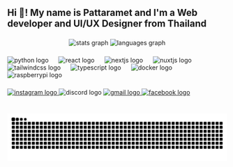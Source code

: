 <h2 align="left">Hi 👋! My name is Pattaramet and I'm a Web developer and UI/UX Designer from Thailand</h2>

###

<div align="center">
  <img src="https://github-readme-stats.vercel.app/api?username=Pattaramet&hide_title=false&hide_rank=false&show_icons=true&include_all_commits=true&count_private=true&disable_animations=false&theme=dracula&locale=en&hide_border=false" height="150" alt="stats graph"  />
  <img src="https://github-readme-stats.vercel.app/api/top-langs?username=Pattaramet&locale=en&hide_title=false&layout=compact&card_width=320&langs_count=5&theme=dracula&hide_border=false" height="150" alt="languages graph"  />
</div>

###

<div align="left">
  <img src="https://skillicons.dev/icons?i=py" height="36" alt="python logo"  />
  <img width="15" />
  <img src="https://skillicons.dev/icons?i=react" height="36" alt="react logo"  />
  <img width="15" />
  <img src="https://skillicons.dev/icons?i=nextjs" height="36" alt="nextjs logo"  />
  <img width="15" />
  <img src="https://skillicons.dev/icons?i=nuxtjs" height="36" alt="nuxtjs logo"  />
  <img width="15" />
  <img src="https://skillicons.dev/icons?i=tailwind" height="36" alt="tailwindcss logo"  />
  <img width="15" />
  <img src="https://skillicons.dev/icons?i=ts" height="36" alt="typescript logo"  />
  <img width="15" />
  <img src="https://skillicons.dev/icons?i=docker" height="36" alt="docker logo"  />
  <img width="15" />
  <img src="https://skillicons.dev/icons?i=raspberrypi" height="36" alt="raspberrypi logo"  />
</div>

###

<div align="left">
  <a href="https://www.instagram.com/pattaramet.dev/" target="_blank">
    <img src="https://img.shields.io/static/v1?message=Instagram&logo=instagram&label=&color=E4405F&logoColor=white&labelColor=&style=for-the-badge" height="35" alt="instagram logo"  />
  </a>
  <img src="https://img.shields.io/static/v1?message=Discord&logo=discord&label=&color=7289DA&logoColor=white&labelColor=&style=for-the-badge" height="35" alt="discord logo"  />
  <a href="mailto:contact@pattaramet.dev" target="_blank">
    <img src="https://img.shields.io/static/v1?message=Gmail&logo=gmail&label=&color=D14836&logoColor=white&labelColor=&style=for-the-badge" height="35" alt="gmail logo"  />
  </a>
  <a href="https://www.facebook.com/jay1ay.space/" target="_blank">
    <img src="https://img.shields.io/static/v1?message=Facebook&logo=facebook&label=&color=1877F2&logoColor=white&labelColor=&style=for-the-badge" height="35" alt="facebook logo"  />
  </a>
</div>

###

<br clear="both">

<img src="https://raw.githubusercontent.com/Pattaramet/Pattaramet/output/snake.svg" alt="Snake animation" />

###

